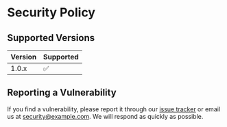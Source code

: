 # Security Policy

## Supported Versions

| Version | Supported          |
| ------- | ------------------ |
| 1.0.x   | :white_check_mark: |

## Reporting a Vulnerability

If you find a vulnerability, please report it through our [issue tracker](https://github.com/louisclarencepeter/itllandventures/issues) or email us at security@example.com. We will respond as quickly as possible.
